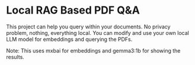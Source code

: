 # Local RAG Based PDF Q&A
This project can help you query within your documents. No privacy problem, nothing, everything local.
You can modify and use your own local LLM model for embeddings and querying the PDFs. 

Note: This uses mxbai for embeddings and gemma3:1b for showing the results.
